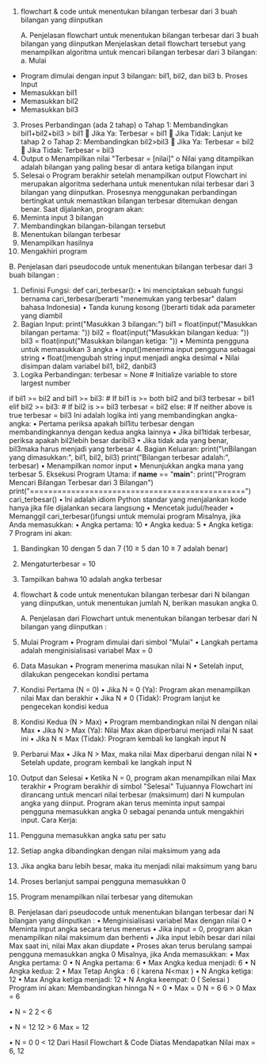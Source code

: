 1. flowchart & code untuk menentukan bilangan terbesar dari 3 buah bilangan yang diinputkan

   A.	Penjelasan flowchart untuk menentukan bilangan terbesar dari 3 buah bilangan yang diinputkan
Menjelaskan detail flowchart tersebut yang menampilkan algoritma untuk mencari bilangan terbesar dari 3 bilangan:
   a. Mulai 
- Program dimulai dengan input 3 bilangan: bil1, bil2, dan bil3
   b.	Proses Input
- Memasukkan bil1
- Memasukkan bil2
- Memasukkan bil3
 3.	Proses Perbandingan (ada 2 tahap) 
o	Tahap 1: Membandingkan bil1+bil2+bil3 > bil1 
	Jika Ya: Terbesar = bil1
	Jika Tidak: Lanjut ke tahap 2
o	Tahap 2: Membandingkan bil2>bil3 
	Jika Ya: Terbesar = bil2
	Jika Tidak: Terbesar = bil3
 4.	Output 
o	Menampilkan nilai "Terbesar = [nilai]"
o	Nilai yang ditampilkan adalah bilangan yang paling besar di antara ketiga bilangan input
 5.	Selesai 
o	Program berakhir setelah menampilkan output
Flowchart ini merupakan algoritma sederhana untuk menentukan nilai terbesar dari 3 bilangan yang diinputkan. Prosesnya menggunakan perbandingan bertingkat untuk memastikan bilangan terbesar ditemukan dengan benar.
Saat dijalankan, program akan:
  1.	Meminta input 3 bilangan
  2.	Membandingkan bilangan-bilangan tersebut
  3.	Menentukan bilangan terbesar
  4.	Menampilkan hasilnya
  5.	Mengakhiri program

B.	Penjelasan dari pseudocode untuk menentukan bilangan terbesar dari  3 buah bilangan :
 1.	Definisi Fungsi:
def cari_terbesar():
•	Ini menciptakan sebuah fungsi bernama cari_terbesar(berarti "menemukan yang terbesar" dalam bahasa Indonesia)
•	Tanda kurung kosong ()berarti tidak ada parameter yang diambil
 2.	Bagian Input:
print("Masukkan 3 bilangan:")
bil1 = float(input("Masukkan bilangan pertama: "))
bil2 = float(input("Masukkan bilangan kedua: "))
bil3 = float(input("Masukkan bilangan ketiga: "))
•	Meminta pengguna untuk memasukkan 3 angka
•	input()menerima input pengguna sebagai string
•	float()mengubah string input menjadi angka desimal
•	Nilai disimpan dalam variabel bil1, bil2, danbil3
 3.	Logika Perbandingan:
terbesar = None  # Initialize variable to store largest number

if bil1 >= bil2 and bil1 >= bil3:  # If bil1 is >= both bil2 and bil3
    terbesar = bil1
elif bil2 >= bil3:                 # If bil2 is >= bil3
    terbesar = bil2
else:                             # If neither above is true
    terbesar = bil3
Ini adalah logika inti yang membandingkan angka-angka:
•	Pertama periksa apakah bil1itu terbesar dengan membandingkannya dengan kedua angka lainnya
•	Jika bil1tidak terbesar, periksa apakah bil2lebih besar daribil3
•	Jika tidak ada yang benar, bil3maka harus menjadi yang terbesar
 4.	Bagian Keluaran:
print("\nBilangan yang dimasukkan:", bil1, bil2, bil3)
print("Bilangan terbesar adalah:", terbesar)
•	Menampilkan nomor input
•	Menunjukkan angka mana yang terbesar
 5.	Eksekusi Program Utama:
if __name__ == "__main__":
    print("Program Mencari Bilangan Terbesar dari 3 Bilangan")
    print("===============================================")
    cari_terbesar()
•	Ini adalah idiom Python standar yang menjalankan kode hanya jika file dijalankan secara langsung
•	Mencetak judul/header
•	Memanggil cari_terbesar()fungsi untuk memulai program
Misalnya, jika Anda memasukkan:
•	Angka pertama: 10
•	Angka kedua: 5
•	Angka ketiga: 7
Program ini akan:
  1.	Bandingkan 10 dengan 5 dan 7 (10 ≥ 5 dan 10 ≥ 7 adalah benar)
  2.	Mengaturterbesar = 10
  3.	Tampilkan bahwa 10 adalah angka terbesar


2. flowchart & code untuk menentukan bilangan terbesar dari N bilangan yang diinputkan, untuk menentukan jumlah N, berikan masukan angka 0.

   A. Penjelasan dari Flowchart untuk menentukan bilangan terbesar dari N bilangan yang diinputkan :
 1.	Mulai Program
•	Program dimulai dari simbol "Mulai"
•	Langkah pertama adalah menginisialisasi variabel Max = 0
 2.	Data Masukan
•	Program menerima masukan nilai N
•	Setelah input, dilakukan pengecekan kondisi pertama
 3.	Kondisi Pertama (N = 0)
•	Jika N = 0 (Ya): Program akan menampilkan nilai Max dan berakhir
•	Jika N ≠ 0 (Tidak): Program lanjut ke pengecekan kondisi kedua
 4.	Kondisi Kedua (N > Max)
•	Program membandingkan nilai N dengan nilai Max
•	Jika N > Max (Ya): Nilai Max akan diperbarui menjadi nilai N saat ini
•	Jika N ≤ Max (Tidak): Program kembali ke langkah input N
 5.	Perbarui Max
•	Jika N > Max, maka nilai Max diperbarui dengan nilai N
•	Setelah update, program kembali ke langkah input N
 6.	Output dan Selesai
•	Ketika N = 0, program akan menampilkan nilai Max terakhir
•	Program berakhir di simbol "Selesai"
   Tujuannya Flowchart ini dirancang untuk mencari nilai terbesar (maksimum) dari N kumpulan angka yang diinput. Program akan terus meminta input sampai pengguna memasukkan angka 0 sebagai penanda untuk mengakhiri input.
Cara Kerja:
  1.	Pengguna memasukkan angka satu per satu
  2.	Setiap angka dibandingkan dengan nilai maksimum yang ada
  3.	Jika angka baru lebih besar, maka itu menjadi nilai maksimum yang baru
  4.	Proses berlanjut sampai pengguna memasukkan 0
  5.	Program menampilkan nilai terbesar yang ditemukan

B. Penjelasan dari pseudocode untuk menentukan bilangan terbesar dari N bilangan yang diinputkan :
•  Menginisialisasi variabel Max dengan nilai 0 
•  Meminta input angka secara terus menerus 
•  Jika input = 0, program akan menampilkan nilai maksimum dan berhenti 
•  Jika input lebih besar dari nilai Max saat ini, nilai Max akan diupdate 
•  Proses akan terus berulang sampai pengguna memasukkan angka 0
   Misalnya, jika Anda memasukkan:
•	Max Angka pertama: 0
•	N Angka pertama: 6
•	Max Angka kedua menjadi: 6
•	N Angka kedua: 2
• Max Tetap Angka : 6 ( karena N<max )
•	N Angka ketiga: 12
•	Max Angka ketiga menjadi: 12
•	N Angka keempat: 0 ( Selesai )
   Program ini akan:
Membandingkan hinnga N = 0
•	Max = 0
N =  6
6 > 0
Max = 6

•	N = 2
2 < 6

•	N = 12
12 > 6
Max = 12

•	N = 0
0 < 12
Dari Hasil Flowchart & Code Diatas Mendapatkan Nilai max = 6, 12




